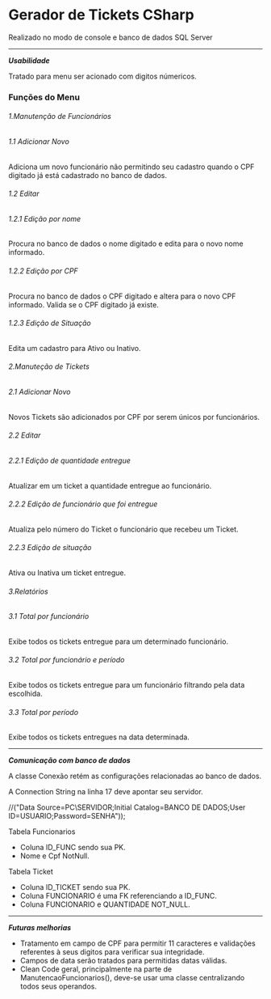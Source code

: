 # Gerador de Tickets CSharp
Realizado no modo de console e banco de dados SQL Server

------------
***Usabilidade***

Tratado para menu ser acionado com digitos númericos.

### Funções do Menu<br/>

###### 1.Manutenção de Funcionários<br/>
  ###### 1.1 Adicionar Novo <br/>
Adiciona um novo funcionário não permitindo seu cadastro quando o CPF digitado já está cadastrado no banco de dados.

  ###### 1.2 Editar<br />
   ###### 1.2.1 Edição por nome<br/>
Procura no banco de dados o nome digitado e edita para o novo nome informado.<br/>
  ###### 1.2.2 Edição por CPF<br/>
Procura no banco de dados o CPF digitado e altera para o novo CPF informado. Valida se o CPF digitado já existe.<br/>
   ###### 1.2.3 Edição de Situação<br/>
Edita um cadastro para Ativo ou Inativo. 

###### 2.Manuteção de Tickets<br/>
###### 2.1 Adicionar Novo<br/>
Novos Tickets são adicionados por CPF por serem únicos por funcionários.<br/>
###### 2.2 Editar<br/>
###### 2.2.1 Edição de quantidade entregue<br/>
Atualizar em um ticket a quantidade entregue ao funcionário.<br/>
###### 2.2.2 Edição de funcionário que foi entregue <br/>
Atualiza pelo número do Ticket o funcionário que recebeu um Ticket.
###### 2.2.3 Edição de situação
Ativa ou Inativa um ticket entregue.<br/>

###### 3.Relatórios<br/>
###### 3.1 Total por funcionário<br/>
Exibe todos os tickets entregue para um determinado funcionário.<br/>
###### 3.2 Total por funcionário e período<br/>
Exibe todos os tickets entregue para um funcionário filtrando pela data escolhida.<br/>
###### 3.3 Total por período<br/>
Exibe todos os tickets entregues na data determinada.<br/>








------------
***Comunicação com banco de dados***

A classe Conexão retém as configurações relacionadas ao banco de dados.

A Connection String na linha 17 deve apontar seu servidor.

//("Data Source=PC\\SERVIDOR;Initial Catalog=BANCO DE DADOS;User ID=USUARIO;Password=SENHA"));


Tabela Funcionarios

- Coluna ID_FUNC sendo sua PK.
- Nome e Cpf NotNull.

Tabela Ticket

- Coluna ID_TICKET sendo sua PK.
- Coluna FUNCIONARIO é uma FK referenciando a ID_FUNC.
- Coluna FUNCIONARIO e QUANTIDADE NOT_NULL.



------------
***Futuras melhorias***

- Tratamento em campo de CPF para permitir 11 caracteres e validações referentes à seus digitos para verificar sua integridade.
- Campos de data serão tratados para permitidas datas válidas.
- Clean Code geral, principalmente na parte de ManutencaoFuncionarios(), deve-se usar uma classe centralizando todos seus operandos.




